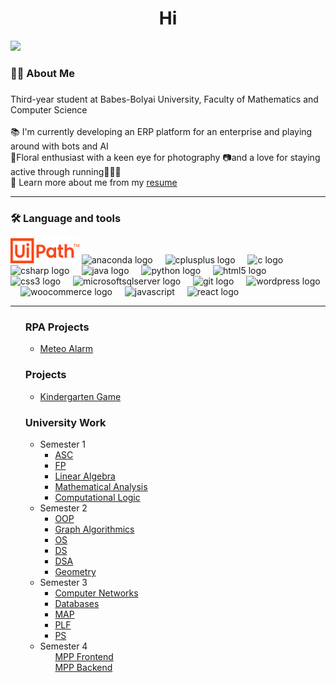 
<h1 align="center">Hi</h1>
<div align="left">
  <img src="https://visitor-badge.laobi.icu/badge?page_id=Stefan-Macovei-Grigoras.Stefan-Macovei-Grigoras&"  />
</div>


###

<h3 align="left">👩‍💻  About Me</h3>

###

<p align="left">Third-year student at Babes-Bolyai University, Faculty of Mathematics and Computer Science<br>
  <br> 📚 I'm currently developing an ERP platform for an enterprise and playing around with bots and AI
  <br> 🥀Floral enthusiast with a keen eye for photography 📷and a love for staying active through running🏃🏻‍♂️
  <br> 📃 Learn more about me from my <a href="https://drive.google.com/file/d/1BE7Zb74QVgx4SVVA-m83SZySQiChSYIO/view?usp=sharing">resume</a>
</p>

<hr>
<h3 align="left">🛠 Language and tools</h3>

<div align="left">
  <img src="PATH_BIG.png" width="110" height="40" alt="UiPath logo" />
  <img src="https://cdn.jsdelivr.net/gh/devicons/devicon/icons/anaconda/anaconda-original.svg" height="40" alt="anaconda logo"  />
  <img width="12" />
  <img src="https://cdn.jsdelivr.net/gh/devicons/devicon/icons/cplusplus/cplusplus-original.svg" height="40" alt="cplusplus logo"  />
  <img width="12" />
  <img src="https://cdn.jsdelivr.net/gh/devicons/devicon/icons/c/c-original.svg" height="40" alt="c logo"  />
  <img width="12" />
  <img src="https://cdn.jsdelivr.net/gh/devicons/devicon/icons/csharp/csharp-original.svg" height="40" alt="csharp logo"  />
  <img width="12" />
  <img src="https://cdn.jsdelivr.net/gh/devicons/devicon/icons/java/java-original.svg" height="40" alt="java logo"  />
  <img width="12" />
  <img src="https://cdn.jsdelivr.net/gh/devicons/devicon/icons/python/python-original.svg" height="40" alt="python logo"  />
  <img width="12" />
  <img src="https://cdn.jsdelivr.net/gh/devicons/devicon/icons/html5/html5-original.svg" height="40" alt="html5 logo"  />
  <img width="12" />
  <img src="https://cdn.jsdelivr.net/gh/devicons/devicon/icons/css3/css3-original.svg" height="40" alt="css3 logo"  />
  <img width="12" />
  <img src="https://cdn.jsdelivr.net/gh/devicons/devicon/icons/microsoftsqlserver/microsoftsqlserver-plain.svg" height="40" alt="microsoftsqlserver logo"  />
  <img width="12" />
  <img src="https://cdn.jsdelivr.net/gh/devicons/devicon/icons/git/git-original.svg" height="40" alt="git logo"  />
  <img width="12" />
  <img src="https://cdn.jsdelivr.net/gh/devicons/devicon/icons/wordpress/wordpress-original.svg" height="40" alt="wordpress logo"  />
  <img width="12" />
  <img src="https://cdn.jsdelivr.net/gh/devicons/devicon/icons/woocommerce/woocommerce-original.svg" height="40" alt="woocommerce logo"  />
   <img width="12" />
  <img src="https://cdn.jsdelivr.net/gh/devicons/devicon@latest/icons/javascript/javascript-original.svg" height="40" alt="javascript" />
  <img width="12" />
  <img src="https://cdn.jsdelivr.net/gh/devicons/devicon@latest/icons/react/react-original-wordmark.svg height="40" alt="react logo" " />
          
</div>
<hr>
<ul>
   <div>
    <h3 align="left">RPA Projects</h3>
    <ul>
        <li><a href="https://github.com/Stefan-Macovei-Grigoras/RPA-meteo-alarm">Meteo Alarm</a></li>
    </ul>
     <div>
    <h3 align="left">Projects</h3>
    <ul>
        <li><a href="https://github.com/Stefan-Macovei-Grigoras/kindergarten-game">Kindergarten Game</a></li>
    </ul>
  </div>
  <div>
    <h3 align="left">University Work</h3>
    <ul>
      <li> Semester 1
          <ul>
              <li>
                      <a href="https://github.com/Stefan-Macovei-Grigoras/UBB-Mathematics-and-Computer-Science/tree/main/Semester%201/ASC">
                          ASC
                      </a>
                  </li>
              <li>
                      <a href="https://github.com/Stefan-Macovei-Grigoras/UBB-Mathematics-and-Computer-Science/tree/main/Semester%201/FP">
                         FP
                      </a>
                  </li>
                  <li>
                  <a href="https://github.com/Stefan-Macovei-Grigoras/UBB-Mathematics-and-Computer-Science/tree/main/Semester%201/Linear%20Algebra">
                       Linear Algebra
                  </a>
              </li>
              <li>
                  <a href="https://github.com/Stefan-Macovei-Grigoras/UBB-Mathematics-and-Computer-Science/tree/main/Semester%201/Mathematical%20Analysis">
                       Mathematical Analysis
                  </a>
              </li>
               <li>
                      <a href="https://github.com/Stefan-Macovei-Grigoras/UBB-Mathematics-and-Computer-Science/tree/main/Semester%201/Computational%20Logic">
                          Computational Logic
                      </a>
                  </li>
           </ul>
        </li>
      <li> Semester 2
          <ul>
                  <li>
                      <a href="https://github.com/Stefan-Macovei-Grigoras/UBB-Mathematics-and-Computer-Science/tree/main/Semester%202/OOP">
                         OOP
                      </a>
                  </li>
                  <li>
                      <a href="https://github.com/Stefan-Macovei-Grigoras/UBB-Mathematics-and-Computer-Science/tree/main/Semester%202/Graph%20Algorithmics">
                         Graph Algorithmics
                      </a>
                  </li>
                  <li>
                      <a href="https://github.com/Stefan-Macovei-Grigoras/UBB-Mathematics-and-Computer-Science/tree/main/Semester%202/OS">
                         OS
                      </a>
                  </li>
                   <li>
                      <a href="https://github.com/Stefan-Macovei-Grigoras/UBB-Mathematics-and-Computer-Science/tree/main/Semester%202/DS">
                         DS
                      </a>
                  </li>
                  <li>
                      <a href="https://github.com/Stefan-Macovei-Grigoras/UBB-Mathematics-and-Computer-Science/tree/main/Semester%202/DSA">
                         DSA
                      </a>
                  </li>
                  <li>
                      <a href="https://github.com/Stefan-Macovei-Grigoras/UBB-Mathematics-and-Computer-Science/tree/main/Semester%202/Geometry">
                         Geometry
                      </a>
                  </li>
          </ul>
      </li>
      <li>
      Semester 3
        <ul>
           <li>
                      <a href="https://github.com/Stefan-Macovei-Grigoras/UBB-Mathematics-and-Computer-Science/tree/main/Semester%203/Computer%20networks/">
                         Computer Networks
                      </a>
                  </li>
                  <li>
                      <a href="https://github.com/Stefan-Macovei-Grigoras/UBB-Mathematics-and-Computer-Science/tree/main/Semester%203/DB">
                         Databases
                      </a>
                  </li>
                  <li>
                      <a href="https://github.com/Stefan-Macovei-Grigoras/UBB-Mathematics-and-Computer-Science/tree/main/Semester%203/MAP">
                         MAP
                      </a>
                  </li>
                   <li>
                      <a href="https://github.com/Stefan-Macovei-Grigoras/UBB-Mathematics-and-Computer-Science/tree/main/Semester%203/PLF">
                         PLF
                      </a>
                  </li>
                  <li>
                      <a href="https://github.com/Stefan-Macovei-Grigoras/UBB-Mathematics-and-Computer-Science/tree/main/Semester%203/PS">
                         PS
                      </a>
                  </li>
        </ul>      
      </li>
      <li>
        Semester 4
          <ul>
            <a href="https://github.com/Stefan-Macovei-Grigoras/CameraStoreFrontEnd">
                         MPP Frontend
                      </a><br>
             <a href="https://github.com/Stefan-Macovei-Grigoras/CameraStoreBE">
                         MPP Backend
                      </a>
          </ul>
      </li>
  </div>
</ul>
